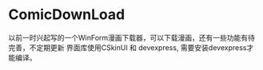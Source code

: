 # ComicDownLoad
以前一时兴起写的一个WinForm漫画下载器，可以下载漫画，还有一些功能有待完善，不定期更新
界面库使用CSkinUI 和 devexpress, 需要安装devexpress才能编译。
